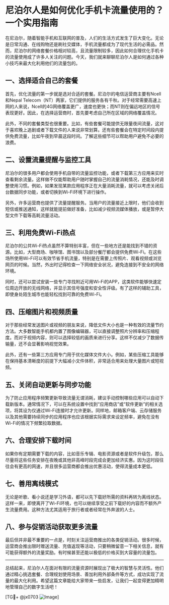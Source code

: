 # 尼泊尔人是如何优化手机卡流量使用的？一个实用指南

在尼泊尔，随着智能手机和互联网的普及，人们的生活方式发生了巨大变化。无论是日常沟通、在线购物还是刷社交媒体，手机流量都成为了现代生活的必需品。然而，尼泊尔的网络套餐价格相对较高，且流量限制较多，因此如何合理优化手机卡的流量使用成了许多人关注的问题。今天，我们就来聊聊尼泊尔人是如何通过各种小技巧来最大化利用他们的流量包的。

## 一、选择适合自己的套餐

首先，优化流量的第一步就是选对合适的套餐。尼泊尔的电信运营商主要有Ncell和Nepal Telecom（NT）两家，它们提供的服务各有千秋。对于经常需要高速上网的人来说，Ncell的4G网络覆盖更广，速度也更快；而NT则在偏远地区的信号表现更好。因此，在选择运营商时，首先要考虑自己所在区域的网络覆盖情况。

此外，不同的套餐类型也很重要。比如，有些套餐可能提供无限量夜间流量，这对于喜欢晚上追剧或者下载文件的人来说非常划算。还有些套餐会在特定时间段内提供免费流量，比如午夜到早晨这段时间。了解这些细节可以帮助用户避免不必要的浪费。

## 二、设置流量提醒与监控工具

尼泊尔的很多用户都会使用手机自带的流量监控功能，或者下载第三方应用来实时查看剩余流量。这样做不仅能帮助用户随时掌握自己的流量消耗情况，还能及时调整使用习惯。例如，如果发现某款应用程序正在大量消耗流量，就可以考虑关闭后台数据同步功能，或者切换到Wi-Fi环境下进行操作。

另外，许多运营商也提供了流量提醒服务。当用户的流量接近上限时，他们会收到短信或推送通知，这样就能提前做好准备，比如减少视频流媒体播放，或是暂停大型文件下载等高耗流量活动。

## 三、利用免费Wi-Fi热点

尼泊尔的公共Wi-Fi热点虽然不算特别丰富，但在一些地方还是能找到不错的资源。比如，大型商场、咖啡馆、图书馆以及部分餐厅都会提供免费Wi-Fi。在这些场所使用Wi-Fi可以有效节省手机流量，特别是在需要上传照片、观看视频或浏览网页的时候。当然，外出时记得检查一下网络安全状况，避免连接到不安全的网络环境。

同时，还可以尝试安装一些专门寻找附近可用Wi-Fi的APP，这类软件能够快速定位周边开放的无线网络，并显示其信号强度和安全性评级。有了这样的辅助工具，即使身处陌生城市也能轻松找到可靠的免费Wi-Fi。

## 四、压缩图片和视频质量

对于那些经常发送图片或视频的朋友来说，降低文件大小也是一种有效的流量节约方法。大多数智能手机都内置了图像编辑器，可以直接调整照片分辨率和压缩程度。而对于视频内容，则可以选择较低的画质来进行分享。这样不仅减少了数据传输量，还不会显著影响视觉效果。

此外，还有一些第三方应用专门用于优化媒体文件大小。例如，某些压缩工具能够在保持基本清晰度的前提下大幅减小文件体积，非常适合用来处理大量图片或短视频。

## 五、关闭自动更新与同步功能

为了防止应用程序频繁更新导致流量无谓消耗，建议手动控制哪些应用可以自动下载新版本。通常情况下，可以在系统设置中找到“应用商店”或“软件更新”的相关选项，将其设为仅通过Wi-Fi连接时才允许更新。同样地，邮箱客户端、云存储服务以及其他需要持续同步的应用程序也应该根据实际需求来设定频率，避免在没有Wi-Fi的情况下频繁拉取数据。

## 六、合理安排下载时间

如果你有定期需要下载的内容，比如音乐专辑、电影资源或者是软件升级包，那么尽量将这些任务安排在夜晚或其他非高峰时段完成会更加经济实惠。因为这时段往往会有更高的网速，并且很多运营商都会推出优惠活动，使得流量成本更低。

## 七、善用离线模式

无论是听歌、看小说还是学习外语，都可以先下载好所需的资料再转为离线状态。这样一来，即使离开了Wi-Fi环境，也可以继续享受之前下载好的内容而不额外产生流量费用。这种方法尤其适用于旅行者或者经常在外奔波的人士。

## 八、参与促销活动获取更多流量

最后但并非最不重要的一点是，时刻关注运营商推出的各类促销活动。很多时候，运营商会推出限时赠送流量、充值返现等活动，只要稍微留意一下相关信息，就有可能获得额外的流量奖励。有时候甚至还能以极低的价格买到大容量的流量包。

---

总结起来，尼泊尔人在面对有限的流量资源时展现出了极大的智慧与灵活性。他们通过精心挑选套餐、合理规划使用场景、善加利用外部条件等方式，成功实现了流量的最大化利用。希望这篇文章能给大家带来一些启发，让我们一起变得更加精明地管理自己的数字生活吧！

[TG💪+ @jx0703 ![Image](https://github.com/user-attachments/assets/dbca1d08-cadb-493c-b0ec-ad6f7a83f270)]